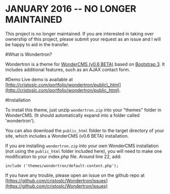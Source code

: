 # JANUARY 2016 -- NO LONGER MAINTAINED
This project is no longer maintained. If you are interested in taking over ownership of this project, please submit your request as an issue and I will be happy to aid in the transfer.

#What is Wondertron?

Wondertron is a theme for [WonderCMS (v0.6 BETA)](http://www.wondercms.com) based on [Bootstrap 3](http://getbootstrap.com). It includes additional features, such as an AJAX contact form.

#Demo
Live demo is available at [http://cristoslc.com/portfolio/wondertron/public\_html](http://cristoslc.com/portfolio/wondertron/public_html).

#Installation

To install this theme, just unzip `wondertron.zip` into your "themes" folder in WonderCMS. (It should automatically expand into a folder called 'wondertron').

You can also download the `public_html` folder to the target directory of your site, which includes a WonderCMS (v0.6 BETA) installation.

If you are installing `wondertron.zip` into your own WonderCMS installation (not using the `public_html` folder included here), you will need to make one modification to your index.php file. Around line 22, add:

    include ('themes/wondertron/default-content.php');

If you have any trouble, please open an issue on the github repo at [https://github.com/cristoslc/Wondertron/issues](https://github.com/cristoslc/Wondertron/issues)
